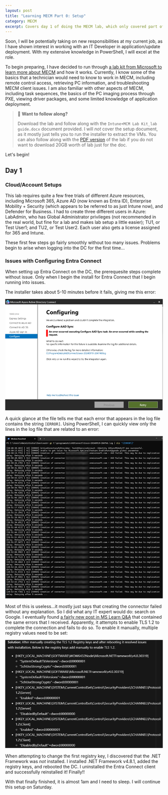 ```yaml
---
layout: post
title: "Learning MECM Part 0: Setup"
category: MECM
excerpt: Covers day 1 of doing the MECM lab, which only covered part of the setup.
---
```


Soon, I will be potentially taking on new responsibilities at my current job, as
I have shown interest in working with an IT Developer in application/update
deployment. With my extensive knowledge in PowerShell, I will excel at the role.

To begin preparing, I have decided to run through [a lab kit from Microsoft
to learn more about MECM][lab-link] and how it works. Currently, I know some of
the basics that a technician would need to know to work in MECM, including
remote control access, retrieving PC information, and troubleshooting MECM
client issues. I am also familiar with other aspects of MECM, including task
sequences, the basics of the PC imaging process through PXE, viewing driver
packages, and some limited knowledge of application deployment.

> 📄 **Want to follow along?**
>
> Download the lab and follow along with the `Intune+MCM Lab Kit_lab guide.docx`
> document provided. I will *not* cover the setup document, as it mostly just
> tells you to run the installer to extract the VMs. You can also follow along
> with the [PDF version][lab-pdf] of the lab if you do not want to download 20GB
> worth of lab just for the doc.

Let's begin!

## Day 1

### Cloud/Account Setups

This lab requires quite a few free trials of different Azure resources,
including Microsoft 365, Azure AD (now known as Entra ID), Enterprise Mobility +
Security (which appears to be referred to as just Intune now), and Defender for
Business. I had to create three different users in Azure: LabAdmin, who has
Global Administrator privileges (not recommended in the real world, but fine for
a lab and makes lab setup a little easier); TU1, or Test User1; and TU2, or Test
User2. Each user also gets a license assigned for 365 and Intune.

These first few steps go fairly smoothly without too many issues. Problems begin
to arise when logging into the DC for the first time...

### Issues with Configuring Entra Connect

When setting up Entra Connect on the DC, the prerequesite steps complete without
issue. Only when I begin the install for Entra Connect that I begin running into
issues.

The installer takes about 5-10 minutes before it fails, giving me this error:

![Screenshot of error message: An error occurred executing Configure AAD Sync task: An error occurred while sending the request.][aad-sync-error]

A quick glance at the file tells me that each error that appears in the log file
contains the string `[ERROR]`. Using PowerShell, I can quickly view only the
lines in the log file that are related to an error:

![Screenshot of specific error lines from log file][pwsh-aad-error]

Most of this is useless...it mostly just says that creating the connector failed
without any explanation. So I did what any IT expert would do: search on
Google. I eventually found [a fairly new post in MS Learn Q&A][qa-aad-sync]
that contained the same errors that I received. Apparently, it attempts to
enable TLS 1.2 to complete the connection and fails to do so. To enable it
manually, multiple registry values need to be set:

![Registry edits to make to manually enable TLS 1.2][tls1-2-regedits]

When attempting to change the first registry key, I discovered that the .NET
Framework was *not* installed. I installed .NET Framework v4.8.1, added the
registry keys, and rebooted the DC. I uninstalled the Entra Connect client and
successfully reinstalled it! Finally!!

With that finally finished, it is almost 1am and I need to sleep. I will
continue this setup on Saturday.

[lab-link]: https://www.microsoft.com/en-us/evalcenter/evaluate-mem-evaluation-lab-kit
[aad-sync-error]: /assets/img/AAD-sync-error.png
[pwsh-aad-error]: /assets/img/pwsh-find-aadconnect-error.png
[qa-aad-sync]: https://learn.microsoft.com/en-us/answers/questions/2006720/an-error-occured-executing-configure-aad-sync-an-e
[tls1-2-regedits]: /assets/img/tls1-2-regedits.png
[lab-pdf]: /assets/pdf/Intune+MCM%20Lab%20Kit_lab%20guide.pdf
